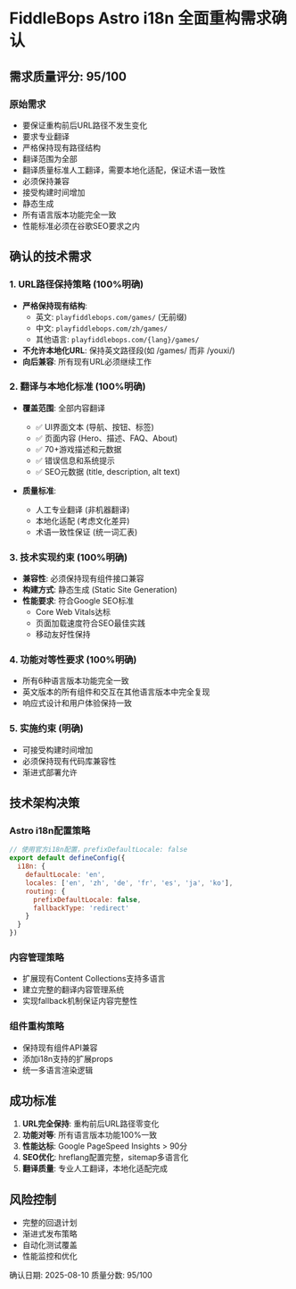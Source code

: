 # FiddleBops Astro i18n 全面重构需求确认

## 需求质量评分: 95/100

### 原始需求
- 要保证重构前后URL路径不发生变化
- 要求专业翻译
- 严格保持现有路径结构
- 翻译范围为全部
- 翻译质量标准人工翻译，需要本地化适配，保证术语一致性
- 必须保持兼容
- 接受构建时间增加
- 静态生成
- 所有语言版本功能完全一致
- 性能标准必须在谷歌SEO要求之内

## 确认的技术需求

### 1. URL路径保持策略 (100%明确)
- **严格保持现有结构**: 
  - 英文: `playfiddlebops.com/games/` (无前缀)
  - 中文: `playfiddlebops.com/zh/games/`
  - 其他语言: `playfiddlebops.com/{lang}/games/`
- **不允许本地化URL**: 保持英文路径段(如 /games/ 而非 /youxi/)
- **向后兼容**: 所有现有URL必须继续工作

### 2. 翻译与本地化标准 (100%明确)
- **覆盖范围**: 全部内容翻译
  - ✅ UI界面文本 (导航、按钮、标签)
  - ✅ 页面内容 (Hero、描述、FAQ、About)
  - ✅ 70+游戏描述和元数据
  - ✅ 错误信息和系统提示
  - ✅ SEO元数据 (title, description, alt text)

- **质量标准**:
  - 人工专业翻译 (非机器翻译)
  - 本地化适配 (考虑文化差异)
  - 术语一致性保证 (统一词汇表)

### 3. 技术实现约束 (100%明确)
- **兼容性**: 必须保持现有组件接口兼容
- **构建方式**: 静态生成 (Static Site Generation)
- **性能要求**: 符合Google SEO标准
  - Core Web Vitals达标
  - 页面加载速度符合SEO最佳实践
  - 移动友好性保持

### 4. 功能对等性要求 (100%明确)
- 所有6种语言版本功能完全一致
- 英文版本的所有组件和交互在其他语言版本中完全复现
- 响应式设计和用户体验保持一致

### 5. 实施约束 (明确)
- 可接受构建时间增加
- 必须保持现有代码库兼容性
- 渐进式部署允许

## 技术架构决策

### Astro i18n配置策略
```javascript
// 使用官方i18n配置，prefixDefaultLocale: false
export default defineConfig({
  i18n: {
    defaultLocale: 'en',
    locales: ['en', 'zh', 'de', 'fr', 'es', 'ja', 'ko'],
    routing: {
      prefixDefaultLocale: false,
      fallbackType: 'redirect'
    }
  }
})
```

### 内容管理策略
- 扩展现有Content Collections支持多语言
- 建立完整的翻译内容管理系统
- 实现fallback机制保证内容完整性

### 组件重构策略
- 保持现有组件API兼容
- 添加i18n支持的扩展props
- 统一多语言渲染逻辑

## 成功标准
1. **URL完全保持**: 重构前后URL路径零变化
2. **功能对等**: 所有语言版本功能100%一致
3. **性能达标**: Google PageSpeed Insights > 90分
4. **SEO优化**: hreflang配置完整，sitemap多语言化
5. **翻译质量**: 专业人工翻译，本地化适配完成

## 风险控制
- 完整的回退计划
- 渐进式发布策略
- 自动化测试覆盖
- 性能监控和优化

确认日期: 2025-08-10
质量分数: 95/100